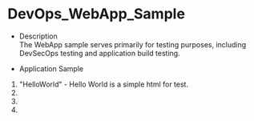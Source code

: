 # DevOps_WebApp_Sample

* Description <br>
The WebApp sample serves primarily for testing purposes, including DevSecOps testing and application build testing. 

* Application Sample <br>
1. "HelloWorld" - Hello World is a simple html for test.
2. 
3. 
4. 


